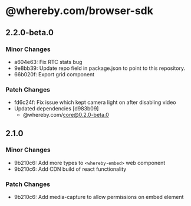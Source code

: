 # @whereby.com/browser-sdk

## 2.2.0-beta.0

### Minor Changes

- a604e63: Fix RTC stats bug
- 9e8bb39: Update repo field in package.json to point to this repository.
- 66b020f: Export grid component

### Patch Changes

- fd6c24f: Fix issue which kept camera light on after disabling video
- Updated dependencies [d983b09]
  - @whereby.com/core@0.2.0-beta.0

## 2.1.0

### Minor Changes

- 9b210c6: Add more types to `<whereby-embed>` web component
- 9b210c6: Add CDN build of react functionality

### Patch Changes

- 9b210c6: Add media-capture to allow permissions on embed element
